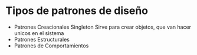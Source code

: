 # Tipos de patrones de diseño
- Patrones Creacionales
  Singleton
    Sirve para crear objetos, que van hacer unicos en el sistema
- Patrones Estructurales 
- Patrones de Comportamientos